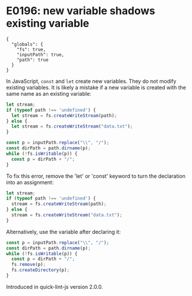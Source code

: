# E0196: new variable shadows existing variable

```config-for-examples
{
  "globals": {
    "fs": true,
    "inputPath": true,
    "path": true
  }
}
```

In JavaScript, `const` and `let` create new variables. They do not modify
existing variables. It is likely a mistake if a new variable is created with the
same name as an existing variable:

```javascript
let stream;
if (typeof path !== 'undefined') {
  let stream = fs.createWriteStream(path);
} else {
  let stream = fs.createWriteStream("data.txt");
}

const p = inputPath.replace("\\", "/");
const dirPath = path.dirname(p);
while (!fs.isWritable(p)) {
  const p = dirPath + "/";
}
```

To fix this error, remove the 'let' or 'const' keyword to turn the declaration
into an assignment:

```javascript
let stream;
if (typeof path !== 'undefined') {
  stream = fs.createWriteStream(path);
} else {
  stream = fs.createWriteStream("data.txt");
}
```

Alternatively, use the variable after declaring it:

```javascript
const p = inputPath.replace("\\", "/");
const dirPath = path.dirname(p);
while (!fs.isWritable(p)) {
  const p = dirPath + "/";
  fs.remove(p);
  fs.createDirectory(p);
}
```

Introduced in quick-lint-js version 2.0.0.
